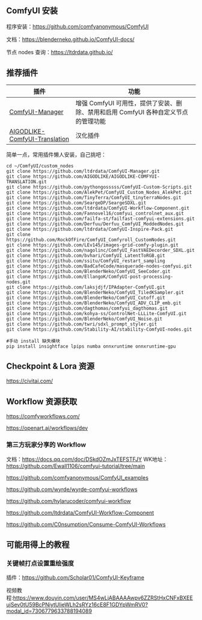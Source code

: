  
 ## ComfyUI 安装
程序安装：https://github.com/comfyanonymous/ComfyUI

文档：https://blenderneko.github.io/ComfyUI-docs/

节点 nodes 查询：https://ltdrdata.github.io/

## 推荐插件
| 插件 | 功能 |
|---|---|
| [ComfyUI-Manager](https://github.com/ltdrdata/ComfyUI-Manager) | 增强 ComfyUI 可用性，提供了安装、删除、禁用和启用 ComfyUI 各种自定义节点的管理功能 |
| [AIGODLIKE-ComfyUI-Translation](https://github.com/AIGODLIKE/AIGODLIKE-COMFYUI-TRANSLATION) | 汉化插件 |

简单一点，常用插件懒人安装，自己挑吧：
```
cd ~/ComfyUI/custom_nodes
git clone https://github.com/ltdrdata/ComfyUI-Manager.git
git clone https://github.com/AIGODLIKE/AIGODLIKE-COMFYUI-TRANSLATION.git
git clone https://github.com/pythongosssss/ComfyUI-Custom-Scripts.git
git clone https://github.com/AlekPet/ComfyUI_Custom_Nodes_AlekPet.git
git clone https://github.com/TinyTerra/ComfyUI_tinyterraNodes.git
git clone https://github.com/SeargeDP/SeargeSDXL.git
git clone https://github.com/ltdrdata/ComfyUI-Workflow-Component.git
git clone https://github.com/Fannovel16/comfyui_controlnet_aux.git
git clone https://github.com/failfa-st/failfast-comfyui-extensions.git
git clone https://github.com/Derfuu/Derfuu_ComfyUI_ModdedNodes.git
git clone https://github.com/ltdrdata/ComfyUI-Inspire-Pack.git
git clone https://github.com/RockOfFire/ComfyUI_Comfyroll_CustomNodes.git
git clone https://github.com/LEv145/images-grid-comfy-plugin.git
git clone https://github.com/nagolinc/ComfyUI_FastVAEDecorder_SDXL.git
git clone https://github.com/bvhari/ComfyUI_LatentToRGB.git
git clone https://github.com/ssitu/ComfyUI_restart_sampling
git clone https://github.com/BadCafeCode/masquerade-nodes-comfyui.git
git clone https://github.com/BlenderNeko/ComfyUI_SeeCoder.git
git clone https://github.com/EllangoK/ComfyUI-post-processing-nodes.git
git clone https://github.com/laksjdjf/IPAdapter-ComfyUI.git
git clone https://github.com/BlenderNeko/ComfyUI_TiledKSampler.git
git clone https://github.com/BlenderNeko/ComfyUI_Cutoff.git
git clone https://github.com/BlenderNeko/ComfyUI_ADV_CLIP_emb.git
git clone https://github.com/dagthomas/comfyui_dagthomas.git
git clone https://github.com/kohya-ss/ControlNet-LLLite-ComfyUI.git
git clone https://github.com/BlenderNeko/ComfyUI_Noise.git
git clone https://github.com/twri/sdxl_prompt_styler.git
git clone https://github.com/Stability-AI/stability-ComfyUI-nodes.git
```

```
#手动 install 缺失模块
pip install insightface lpips numba onnxruntime onnxruntime-gpu
```

## Checkpoint & Lora 资源
https://civitai.com/

## Workflow 资源获取
https://comfyworkflows.com/

https://openart.ai/workflows/dev

### 第三方玩家分享的 Workflow
文档：https://docs.qq.com/doc/DSkdOZmJxTEFSTFJY
WK地址：https://github.com/Ewall1106/comfyui-tutorial/tree/main


https://github.com/comfyanonymous/ComfyUI_examples

https://github.com/wyrde/wyrde-comfyui-workflows

https://github.com/hylarucoder/comfyui-workflow

https://github.com/ltdrdata/ComfyUI-Workflow-Component

https://github.com/C0nsumption/Consume-ComfyUI-Workflows

## 可能用得上的教程
### 关键帧打点设置重绘强度
插件：https://github.com/Scholar01/ComfyUI-Keyframe

视频教程:https://www.douyin.com/user/MS4wLjABAAAAwpv6ZZRStHxCNFxBXEEujSev0tU59BcPNiytUlieWLh2sRYz16cE8F1GDYpWmRV0?modal_id=7306779633788194089